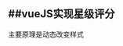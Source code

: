 ##vueJS实现星级评分  
---  
  
主要原理是动态改变样式  
  
<pre><code>
<style>
  .star{
    font-size: 0;
  }
  .star-item{
    display: inline-block;
    background-repeat: no-repeat;
    width: 20px;
    height: 20px;
    margin-right: 22px;
    background-size: 100%;
  }
  .star-item.on{
    background-image: url(img/on.png);
  }
  .star-item.half{
    background-image: url(img/half.png);
  }
  .star-item.off{
    background-image: url(img/off.png);
  }
</style>
 </code></pre>  
  
<pre>
<div id="app">
  <ul class="star">
    <span v-for="(itemClass,index) in itemClasses" :class="itemClass" class="star-item" track-by="index"></span>
  </ul>
</div>
</pre>  

<pre><code>
<script>
  new Vue({
    el: '#app',
  　data:{
    score: 4
  },
   computed:{ //计算属性
    itemClasses(){
      let result = [];
      let score = Math.floor(this.score * 2 ) / 2;
      let hasDecimal = score % 1 !== 0;
      let integer = Math.floor(score);
      for(let i=0;i<integer;i++){
        result.push("on");
      }
      if(hasDecimal){
        result.push("half");
      }
      while(result.length < 5){
        result.push("off");
      }
      return result;
    }
  }
})
</script>
 </code></pre>  
